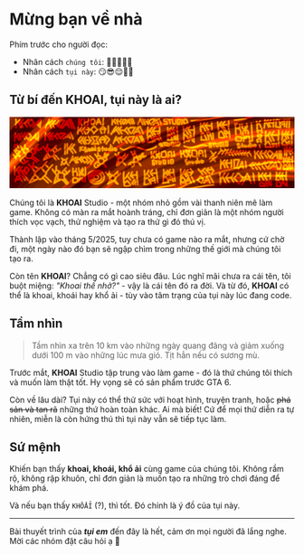 # Mừng bạn về nhà

Phím trước cho người đọc:

- Nhân cách `chúng tôi`: 🤗🥰🙂🤩😚
- Nhân cách `tụi này`: 😏😎😌🤫🤭

## Từ bí đến KHOAI, tụi này là ai?

![Banner](banner.png)

Chúng tôi là **KHOAI** Studio - một nhóm nhỏ gồm vài thanh niên mê làm game. Không có màn ra mắt hoành tráng, chỉ đơn giản là một nhóm người thích vọc vạch, thử nghiệm và tạo ra thứ gì đó thú vị.

Thành lập vào tháng 5/2025, tuy chưa có game nào ra mắt, nhưng cứ chờ đi, một ngày nào đó bạn sẽ ngập chìm trong những thế giới mà chúng tôi tạo ra.

Còn tên **KHOAI**? Chẳng có gì cao siêu đâu. Lúc nghĩ mãi chưa ra cái tên, tôi buột miệng: *"Khoai thế nhở?"* - vậy là cái tên đó ra đời. Và từ đó, **KHOAI** có thể là khoai, khoái hay khổ ải - tùy vào tâm trạng của tụi này lúc đang code.

## Tầm nhìn

> Tầm nhìn xa trên 10 km vào những ngày quang đãng và giảm xuống dưới 100 m vào những lúc mưa gió. Tịt hẳn nếu có sương mù.

Trước mắt, **KHOAI** Studio tập trung vào làm game - đó là thứ chúng tôi thích và muốn làm thật tốt. Hy vọng sẽ có sản phẩm trước GTA 6.

Còn về lâu dài? Tụi này có thể thử sức với hoạt hình, truyện tranh, hoặc ~~phá sản và tan rã~~ những thứ hoàn toàn khác. Ai mà biết! Cứ để mọi thứ diễn ra tự nhiên, miễn là còn hứng thú thì tụi này vẫn sẽ tiếp tục làm.

## Sứ mệnh

Khiến bạn thấy **khoai, khoái, khổ ải** cùng game của chúng tôi. Không rầm rộ, không rập khuôn, chỉ đơn giản là muốn tạo ra những trò chơi đáng để khám phá.

Và nếu bạn thấy `KHỔÁỈ` (?), thì tốt. Đó chính là ý đồ của tụi này.

---

Bài thuyết trình của ***tụi em*** đến đây là hết, cảm ơn mọi người đã lắng nghe. Mời các nhóm đặt câu hỏi ạ 🥶
